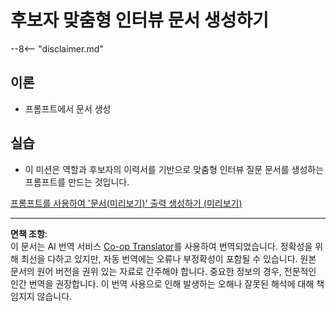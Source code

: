 <!--
CO_OP_TRANSLATOR_METADATA:
{
  "original_hash": "baabc695cc38bcfe66668df8efe2b8c2",
  "translation_date": "2025-10-21T23:45:25+00:00",
  "source_file": "docs/operative-preview/10-generate-documents/README.md",
  "language_code": "ko"
}
-->
# 후보자 맞춤형 인터뷰 문서 생성하기

--8<-- "disclaimer.md"

## 이론

- 프롬프트에서 문서 생성

## 실습

- 이 미션은 역할과 후보자의 이력서를 기반으로 맞춤형 인터뷰 질문 문서를 생성하는 프롬프트를 만드는 것입니다.

[프롬프트를 사용하여 '문서(미리보기)' 출력 생성하기 (미리보기)](https://learn.microsoft.com/ai-builder/generate-document-output-prompt)

---

**면책 조항**:  
이 문서는 AI 번역 서비스 [Co-op Translator](https://github.com/Azure/co-op-translator)를 사용하여 번역되었습니다. 정확성을 위해 최선을 다하고 있지만, 자동 번역에는 오류나 부정확성이 포함될 수 있습니다. 원본 문서의 원어 버전을 권위 있는 자료로 간주해야 합니다. 중요한 정보의 경우, 전문적인 인간 번역을 권장합니다. 이 번역 사용으로 인해 발생하는 오해나 잘못된 해석에 대해 책임지지 않습니다.